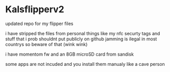 # Kalsflipperv2
updated repo for my flipper files

i have stripped the files from personal things like my nfc securty tags and stuff that i prob shouldnt put publicly on github
jamming is ilegal in most countrys so beware of that (wink wink)

i have momentom fw and an 8GB microSD card from sandisk 

some apps are not incuded and you install them manualy like a cave person
